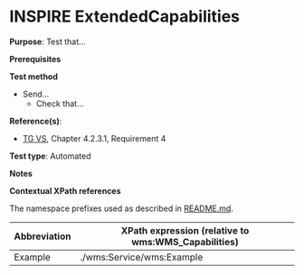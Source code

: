 
# INSPIRE ExtendedCapabilities

**Purpose**: Test that...

**Prerequisites**

**Test method**
* Send...
  * Check that...

**Reference(s)**:
* [TG VS](./README.md#ref_TG_VS), Chapter 4.2.3.1, Requirement 4

**Test type**: Automated

**Notes**

**Contextual XPath references**

The namespace prefixes used as described in [README.md](./README.md#namespaces).

Abbreviation                                               |  XPath expression (relative to wms:WMS_Capabilities)
---------------------------------------------------------- | -------------------------------------------------------------------------
Example <a name="example"></a> | ./wms:Service/wms:Example
